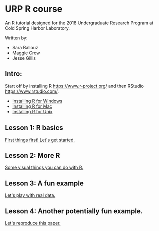 # URP R course

An R tutorial designed for the 2018 Undergraduate Research Program at Cold Spring Harbor Laboratory.

Written by: 
- Sara Ballouz
- Maggie Crow 
- Jesse Gillis

## Intro: 
Start off by installing R https://www.r-project.org/ and then RStudio https://www.rstudio.com/.
- [Installing R for Windows](installwindow)
- [Installing R for Mac](installmac)
- [Installing R for Unix](installunix)

## Lesson 1: R basics 
[First things first! Let's get started.](lesson1)   

## Lesson 2: More R 
[Some visual things you can do with R.](lesson2)

## Lesson 3: A fun example 
[Let's play with real data.](lesson3)

## Lesson 4: Another potentially fun example.
[Let's reproduce this paper.](lesson4)
